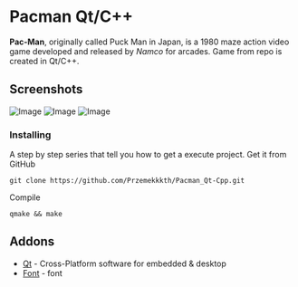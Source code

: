 # Pacman Qt/C++
**Pac-Man**, originally called Puck Man in Japan, is a 1980 maze action video game developed and released by *Namco* for arcades. Game from repo is created in Qt/C++.

## Screenshots
![Image](https://user-images.githubusercontent.com/28188300/183642094-5b4f9d78-8b12-4644-938e-a90287df1b93.png)
![Image](https://user-images.githubusercontent.com/28188300/183642097-f6bced2c-33d6-4611-aec7-1653ad7dfa38.png)
![Image](https://user-images.githubusercontent.com/28188300/183642099-1237426f-289d-4e6a-a4cf-a8dc526bc34e.png)

### Installing
A step by step series  that tell you how to get a execute project.
Get it from GitHub
```
git clone https://github.com/Przemekkkth/Pacman_Qt-Cpp.git
```
Compile
```
qmake && make
```
## Addons
* [Qt](https://www.qt.io/) - Cross-Platform software for embedded & desktop
* [Font](https://www.dafont.com/) - font
